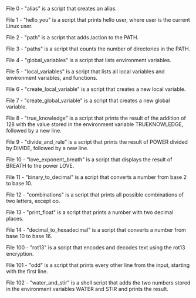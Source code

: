 File 0 - "alias" is a script that creates an alias.

File 1 - "hello_you" is a script that prints hello user, where user is the current Linux user.

File 2 - "path" is a script that adds /action to the PATH. 

File 3 - "paths" is a script that counts the number of directories in the PATH.

File 4 - "global_variables" is a script that lists environment variables.

File 5 - "local_variables" is a script that lists all local variables and environment variables, and functions.

File 6 - "create_local_variable" is a script that creates a new local variable.

File 7 - "create_global_variable" is a script that creates a new global variable.

File 8 - "true_knowledge" is a script that prints the result of the addition of 128 with the value stored in the environment variable TRUEKNOWLEDGE, followed by a new line.

File 9 - "divide_and_rule" is a script that prints the result of POWER divided by DIVIDE, followed by a new line.

File 10 - "love_exponent_breath" is a script that displays the result of BREATH to the power LOVE.

File 11 - "binary_to_decimal" is a script that converts a number from base 2 to base 10.

File 12 - "combinations" is a script that prints all possible combinations of two letters, except oo.

File 13 - "print_float" is a script that prints a number with two decimal places.

File 14 - "decimal_to_hexadecimal" is a script that converts a number from base 10 to base 16.

File 100 - "rot13" is a script that encodes and decodes text using the rot13 encryption.

File 101 - "odd" is a script that prints every other line from the input, starting with the first line.

File 102 - "water_and_stir" is a shell script that adds the two numbers stored in the environment variables WATER and STIR and prints the result.